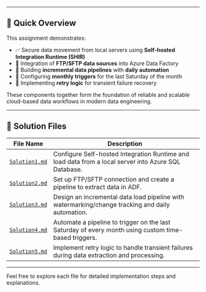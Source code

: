 
---

## 📝 Quick Overview

This assignment demonstrates:

- ✅ Secure data movement from local servers using **Self-hosted Integration Runtime (SHIR)**  
- 📂 Integration of **FTP/SFTP data sources** into Azure Data Factory  
- 🔁 Building **incremental data pipelines** with **daily automation**  
- 📆 Configuring **monthly triggers** for the last Saturday of the month  
- 🔄 Implementing **retry logic** for transient failure recovery  

These components together form the foundation of reliable and scalable cloud-based data workflows in modern data engineering.

---

## 📄 Solution Files

| File Name         | Description |
|------------------|-------------|
| [`Solution1.md`](Solution1.md) | Configure Self-hosted Integration Runtime and load data from a local server into Azure SQL Database. |
| [`Solution2.md`](Solution2.md) | Set up FTP/SFTP connection and create a pipeline to extract data in ADF. |
| [`Solution3.md`](Solution3.md) | Design an incremental data load pipeline with watermarking/change tracking and daily automation. |
| [`Solution4.md`](Solution4.md) | Automate a pipeline to trigger on the last Saturday of every month using custom time-based triggers. |
| [`Solution5.md`](Solution5.md) | Implement retry logic to handle transient failures during data extraction and processing. |

---

Feel free to explore each file for detailed implementation steps and explanations.


